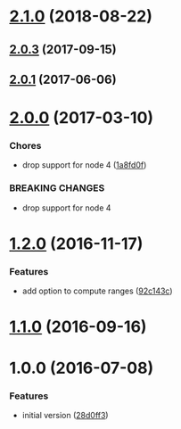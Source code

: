 <a name="2.1.0"></a>
# [2.1.0](https://github.com/cheminfo/nmr-metadata/compare/v2.0.3...v2.1.0) (2018-08-22)



<a name="2.0.3"></a>
## [2.0.3](https://github.com/cheminfo/nmr-metadata/compare/v2.0.2...v2.0.3) (2017-09-15)



<a name="2.0.1"></a>
## [2.0.1](https://github.com/cheminfo/nmr-metadata/compare/v2.0.0...v2.0.1) (2017-06-06)



<a name="2.0.0"></a>
# [2.0.0](https://github.com/cheminfo/nmr-metadata/compare/v1.2.0...v2.0.0) (2017-03-10)


### Chores

* drop support for node 4 ([1a8fd0f](https://github.com/cheminfo/nmr-metadata/commit/1a8fd0f))


### BREAKING CHANGES

* drop support for node 4



<a name="1.2.0"></a>
# [1.2.0](https://github.com/cheminfo/nmr-metadata/compare/v1.1.0...v1.2.0) (2016-11-17)


### Features

* add option to compute ranges ([92c143c](https://github.com/cheminfo/nmr-metadata/commit/92c143c))



<a name="1.1.0"></a>
# [1.1.0](https://github.com/cheminfo/nmr-metadata/compare/v1.0.0...v1.1.0) (2016-09-16)



<a name="1.0.0"></a>
# 1.0.0 (2016-07-08)


### Features

* initial version ([28d0ff3](https://github.com/cheminfo/nmr-metadata/commit/28d0ff3))



